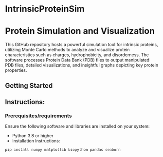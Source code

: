 # IntrinsicProteinSim
# Protein Simulation and Visualization

This GitHub repository hosts a powerful simulation tool for intrinsic proteins, utilizing Monte Carlo methods to analyze and visualize protein characteristics such as charges, hydrophobicity, and disorderness. The software processes Protein Data Bank (PDB) files to output manipulated PDB files, detailed visualizations, and insightful graphs depicting key protein properties.

## Getting Started
Instructions:
-


### Prerequisites/requirements

Ensure the following software and libraries are installed on your system:
- Python 3.8 or higher
- Installation Instructions:
```bash
pip install numpy matplotlib biopython pandas seaborn
```

